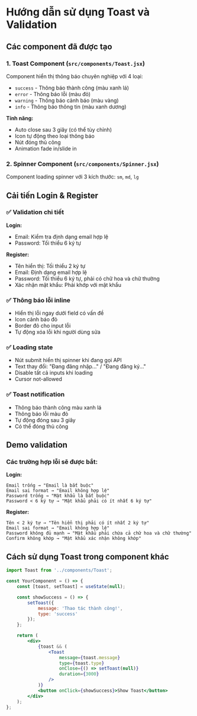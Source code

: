 # Hướng dẫn sử dụng Toast và Validation

## Các component đã được tạo

### 1. Toast Component (`src/components/Toast.jsx`)
Component hiển thị thông báo chuyên nghiệp với 4 loại:
- `success` - Thông báo thành công (màu xanh lá)
- `error` - Thông báo lỗi (màu đỏ)
- `warning` - Thông báo cảnh báo (màu vàng)
- `info` - Thông báo thông tin (màu xanh dương)

**Tính năng:**
- Auto close sau 3 giây (có thể tùy chỉnh)
- Icon tự động theo loại thông báo
- Nút đóng thủ công
- Animation fade in/slide in

### 2. Spinner Component (`src/components/Spinner.jsx`)
Component loading spinner với 3 kích thước: `sm`, `md`, `lg`

## Cải tiến Login & Register

### ✅ Validation chi tiết

**Login:**
- Email: Kiểm tra định dạng email hợp lệ
- Password: Tối thiểu 6 ký tự

**Register:**
- Tên hiển thị: Tối thiểu 2 ký tự
- Email: Định dạng email hợp lệ
- Password: Tối thiểu 6 ký tự, phải có chữ hoa và chữ thường
- Xác nhận mật khẩu: Phải khớp với mật khẩu

### ✅ Thông báo lỗi inline
- Hiển thị lỗi ngay dưới field có vấn đề
- Icon cảnh báo đỏ
- Border đỏ cho input lỗi
- Tự động xóa lỗi khi người dùng sửa

### ✅ Loading state
- Nút submit hiển thị spinner khi đang gọi API
- Text thay đổi: "Đang đăng nhập..." / "Đang đăng ký..."
- Disable tất cả inputs khi loading
- Cursor not-allowed

### ✅ Toast notification
- Thông báo thành công màu xanh lá
- Thông báo lỗi màu đỏ
- Tự động đóng sau 3 giây
- Có thể đóng thủ công

## Demo validation

### Các trường hợp lỗi sẽ được bắt:

**Login:**
```
Email trống → "Email là bắt buộc"
Email sai format → "Email không hợp lệ"
Password trống → "Mật khẩu là bắt buộc"
Password < 6 ký tự → "Mật khẩu phải có ít nhất 6 ký tự"
```

**Register:**
```
Tên < 2 ký tự → "Tên hiển thị phải có ít nhất 2 ký tự"
Email sai format → "Email không hợp lệ"
Password không đủ mạnh → "Mật khẩu phải chứa cả chữ hoa và chữ thường"
Confirm không khớp → "Mật khẩu xác nhận không khớp"
```

## Cách sử dụng Toast trong component khác

```jsx
import Toast from '../components/Toast';

const YourComponent = () => {
    const [toast, setToast] = useState(null);

    const showSuccess = () => {
        setToast({
            message: 'Thao tác thành công!',
            type: 'success'
        });
    };

    return (
        <div>
            {toast && (
                <Toast
                    message={toast.message}
                    type={toast.type}
                    onClose={() => setToast(null)}
                    duration={3000}
                />
            )}
            <button onClick={showSuccess}>Show Toast</button>
        </div>
    );
};
```
